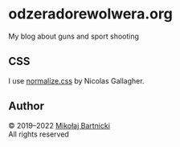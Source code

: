 # odzeradorewolwera.org

My blog about guns and sport shooting

## CSS

I use [normalize.css][00] by Nicolas Gallagher.

## Author

&copy; 2019&ndash;2022 [Mikołaj Bartnicki][99]  
All rights reserved

[00]:https://necolas.github.io/normalize.css/
[99]:mailto:mikolaj@bartnicki.org